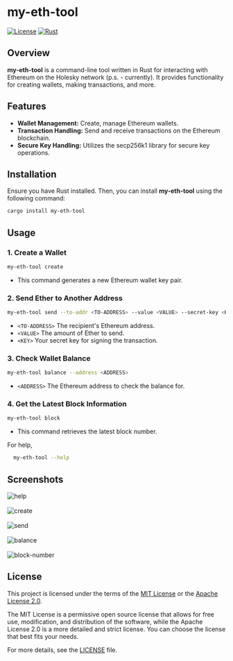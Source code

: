 # my-eth-tool

[![License](https://img.shields.io/badge/License-MIT%20OR%20Apache--2.0-blue.svg)](https://github.com/lazyfuhrer/my-eth-tool/blob/main/LICENSE)
[![Rust](https://github.com/lazyfuhrer/my-eth-tool/actions/workflows/rust.yml/badge.svg)](https://github.com/lazyfuhrer/my-eth-tool/actions/workflows/rust.yml)

## Overview

**my-eth-tool** is a command-line tool written in Rust for interacting with Ethereum on the Holesky network (p.s. - currently). It provides functionality for creating wallets, making transactions, and more.

## Features

- **Wallet Management:** Create, manage Ethereum wallets.
- **Transaction Handling:** Send and receive transactions on the Ethereum blockchain.
- **Secure Key Handling:** Utilizes the secp256k1 library for secure key operations.

## Installation

Ensure you have Rust installed. Then, you can install **my-eth-tool** using the following command:

```bash
cargo install my-eth-tool
```

## Usage

### 1. Create a Wallet

```bash
my-eth-tool create
```
- This command generates a new Ethereum wallet key pair.

### 2. Send Ether to Another Address

```bash
my-eth-tool send --to-addr <TO-ADDRESS> --value <VALUE> --secret-key <KEY>
```
- ```<TO-ADDRESS>``` The recipient's Ethereum address.
- ```<VALUE>``` The amount of Ether to send.
- ```<KEY>``` Your secret key for signing the transaction.

### 3. Check Wallet Balance

```bash
my-eth-tool balance --address <ADDRESS>
```
- ```<ADDRESS>``` The Ethereum address to check the balance for.

### 4. Get the Latest Block Information

```bash
my-eth-tool block
```
- This command retrieves the latest block number.

For help,

```bash
  my-eth-tool --help
```
## Screenshots
![help](https://github.com/lazyfuhrer/my-eth-tool/assets/64888892/28ada00e-7b76-46a6-b8a3-5c045d252048) <br> <br>
![create](https://github.com/lazyfuhrer/my-eth-tool/assets/64888892/7504592e-a674-45a9-98cc-461b0ee0ad99) <br> <br>
![send](https://github.com/lazyfuhrer/my-eth-tool/assets/64888892/adb6ddad-281a-417e-bd77-9b52ea742b3b) <br> <br>
![balance](https://github.com/lazyfuhrer/my-eth-tool/assets/64888892/97236ab6-4df9-4839-a7e4-dd951fbdc374) <br> <br>
![block-number](https://github.com/lazyfuhrer/my-eth-tool/assets/64888892/d8b5937a-157e-4996-9d4e-7558146dd477)


## License

This project is licensed under the terms of the [MIT License](LICENSE) or the [Apache License 2.0](LICENSE).

The MIT License is a permissive open source license that allows for free use, modification, and distribution of the software, while the Apache License 2.0 is a more detailed and strict license. You can choose the license that best fits your needs.

For more details, see the [LICENSE](LICENSE) file.
